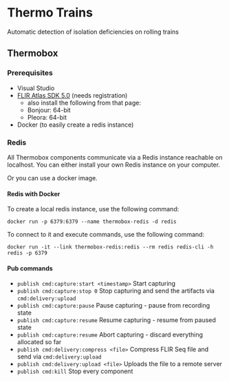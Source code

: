 # Thermo Trains

Automatic detection of isolation deficiencies on rolling trains

## Thermobox

### Prerequisites

* Visual Studio
* [FLIR Atlas SDK 5.0](http://flir.custhelp.com/app/devResources/fl_devResources) (needs registration)
  * also install the following from that page:
  * Bonjour: 64-bit
  * Pleora: 64-bit
* Docker (to easily create a redis instance)

### Redis

All Thermobox components communicate via a Redis instance reachable on localhost.
You can either install your own Redis instance on your computer.

Or you can use a docker image.

#### Redis with Docker

To create a local redis instance, use the following command:

    docker run -p 6379:6379 --name thermobox-redis -d redis

To connect to it and execute commands, use the following command:

    docker run -it --link thermobox-redis:redis --rm redis redis-cli -h redis -p 6379

#### Pub commands

* `publish cmd:capture:start <timestamp>` Start capturing
* `publish cmd:capture:stop 0` Stop capturing and send the artifacts via `cmd:delivery:upload`
* `publish cmd:capture:pause` Pause capturing - pause from recording state
* `publish cmd:capture:resume` Resume capturing - resume from paused state
* `publish cmd:capture:resume` Abort capturing - discard everything allocated so far
* `publish cmd:delivery:compress <file>` Compress FLIR Seq file and send via `cmd:delivery:upload`
* `publish cmd:delivery:upload <file>` Uploads the file to a remote server
* `publish cmd:kill` Stop every component
